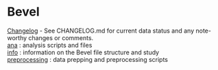 # Bevel  
[Changelog](https://github.com/niblunc/Bevel/blob/master/CHANGELOG.md) - See CHANGELOG.md for current data status and any note-worthy changes or comments.  
[ana](https://github.com/niblunc/Bevel/tree/master/ana)  : analysis scripts and files<br/>
[info](https://github.com/niblunc/Bevel/tree/master/info)    : information on the Bevel file structure and study<br/> 
[preprocessing](https://github.com/niblunc/Bevel/tree/master/preprocessing)    : data prepping and preprocessing scripts <br/> 



